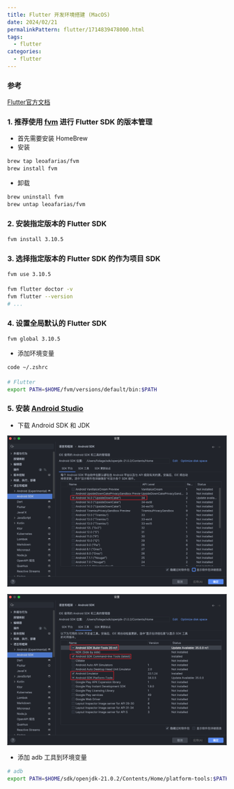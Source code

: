 ```yaml
---
title: Flutter 开发环境搭建 (MacOS)
date: 2024/02/21
permalinkPattern: flutter/1714839478000.html
tags:
  - flutter
categories:
  - flutter
---
```


### 参考

[Flutter官方文档]('https://flutter.cn/docs')

### 1. 推荐使用 [fvm]('https://fvm.app/') 进行 Flutter SDK 的版本管理
- 首先需要安装 HomeBrew
- 安装
```bash
brew tap leoafarias/fvm
brew install fvm
```
- 卸载
```bash
brew uninstall fvm
brew untap leoafarias/fvm
```

### 2. 安装指定版本的 Flutter SDK
```bash
fvm install 3.10.5
```

### 3. 选择指定版本的 Flutter SDK 的作为项目 SDK
```bash
fvm use 3.10.5

fvm flutter doctor -v
fvm flutter --version
# ...
```

### 4. 设置全局默认的 Flutter SDK
```bash
fvm global 3.10.5
```
- 添加环境变量
```bash
code ~/.zshrc

# Flutter
export PATH=$HOME/fvm/versions/default/bin:$PATH
```


### 5. 安装 [Android Studio]('https://developer.android.com/?hl=zh-cn')

- 下载 Android SDK 和 JDK

![image-20240221223245869](assets/image-20240221223245869.png)

![image-20240221223326070](assets/image-20240221223326070.png)

- 添加 adb 工具到环境变量
```bash
# adb
export PATH=$HOME/sdk/openjdk-21.0.2/Contents/Home/platform-tools:$PATH
```











